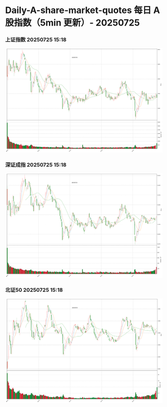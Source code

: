 
# Daily-A-share-market-quotes 每日 A 股指数（5min 更新）- 20250725

### 上证指数 20250725 15:18
![](./fig/2025/7/20250725-sh000001.png)

### 深证成指 20250725 15:18
![](./fig/2025/7/20250725-sz399001.png)

### 北证50 20250725 15:18
![](./fig/2025/7/20250725-bj899050.png)
